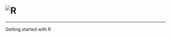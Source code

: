 # ![R](https://dl2.macupdate.com/images/icons256/50318.png?d=1516370391)
-----------------------------------------------
Getting started with R
